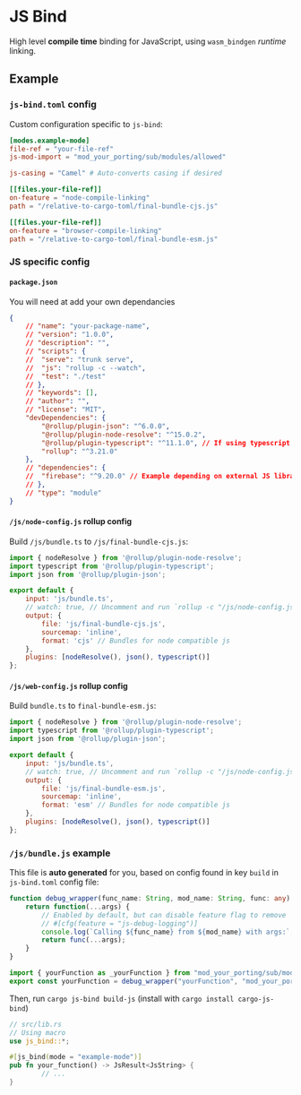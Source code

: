 # JS Bind
High level **compile time** binding for JavaScript, using `wasm_bindgen` *runtime* linking.

## Example
<!-- TODO: Document example -->
### `js-bind.toml` config
Custom configuration specific to `js-bind`:
```toml
[modes.example-mode]
file-ref = "your-file-ref"
js-mod-import = "mod_your_porting/sub/modules/allowed"

js-casing = "Camel" # Auto-converts casing if desired

[[files.your-file-ref]]
on-feature = "node-compile-linking"
path = "/relative-to-cargo-toml/final-bundle-cjs.js"

[[files.your-file-ref]]
on-feature = "browser-compile-linking"
path = "/relative-to-cargo-toml/final-bundle-esm.js"
```
### JS specific config
#### `package.json`
You will need at add your own dependancies
```json
{
	// "name": "your-package-name",
	// "version": "1.0.0",
	// "description": "",
	// "scripts": {
	// 	"serve": "trunk serve",
	// 	"js": "rollup -c --watch",
	// 	"test": "./test"
	// },
	// "keywords": [],
	// "author": "",
	// "license": "MIT",
	"devDependencies": {
		"@rollup/plugin-json": "^6.0.0",
		"@rollup/plugin-node-resolve": "^15.0.2",
		"@rollup/plugin-typescript": "^11.1.0", // If using typescript (why not?)
		"rollup": "^3.21.0"
	},
	// "dependencies": {
	// 	"firebase": "^9.20.0" // Example depending on external JS library
	// },
	// "type": "module"
}
```
#### `/js/node-config.js` rollup config
Build `/js/bundle.ts` to `/js/final-bundle-cjs.js`:
```js
import { nodeResolve } from '@rollup/plugin-node-resolve';
import typescript from '@rollup/plugin-typescript';
import json from '@rollup/plugin-json';

export default {
	input: 'js/bundle.ts',
	// watch: true, // Uncomment and run `rollup -c "/js/node-config.js" --watch` to auto-rebuild
	output: {
		file: 'js/final-bundle-cjs.js',
		sourcemap: 'inline',
		format: 'cjs' // Bundles for node compatible js
	},
	plugins: [nodeResolve(), json(), typescript()]
};
```

#### `/js/web-config.js` rollup config
Build `bundle.ts` to `final-bundle-esm.js`:
```js
import { nodeResolve } from '@rollup/plugin-node-resolve';
import typescript from '@rollup/plugin-typescript';
import json from '@rollup/plugin-json';

export default {
	input: 'js/bundle.ts',
	// watch: true, // Uncomment and run `rollup -c "/js/node-config.js" --watch` to auto-rebuild
	output: {
		file: 'js/final-bundle-esm.js',
		sourcemap: 'inline',
		format: 'esm' // Bundles for node compatible js
	},
	plugins: [nodeResolve(), json(), typescript()]
};
```

### `/js/bundle.js` example
This file is **auto generated** for you, based on config found in key `build` in `js-bind.toml` config file:
```ts
function debug_wrapper(func_name: String, mod_name: String, func: any) {
	return function(...args) {
		// Enabled by default, but can disable feature flag to remove
		// #[cfg(feature = "js-debug-logging")]
		console.log(`Calling ${func_name} from ${mod_name} with args:`, args);
		return func(...args);
	}
}

import { yourFunction as _yourFunction } from "mod_your_porting/sub/modules/allowed";
export const yourFunction = debug_wrapper("yourFunction", "mod_your_porting/sub/modules/allowed", _yourFunction);
```

Then, run `cargo js-bind build-js` (install with `cargo install cargo-js-bind`)

```rs
// src/lib.rs
// Using macro
use js_bind::*;

#[js_bind(mode = "example-mode")]
pub fn your_function() -> JsResult<JsString> {
		// ...
}
```